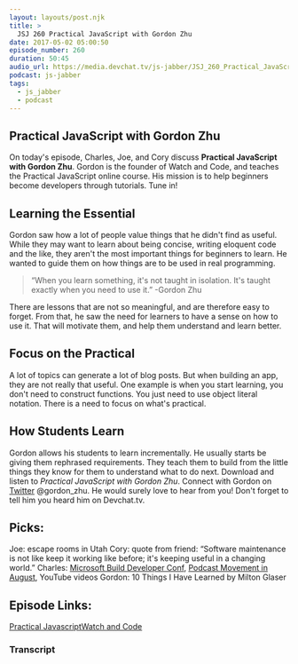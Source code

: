 ```yaml
---
layout: layouts/post.njk
title: >
  JSJ 260 Practical JavaScript with Gordon Zhu
date: 2017-05-02 05:00:50
episode_number: 260
duration: 50:45
audio_url: https://media.devchat.tv/js-jabber/JSJ_260_Practical_JavaScript_with_Gordon_Zhu.mp3
podcast: js-jabber
tags:
  - js_jabber
  - podcast
---
```


## Practical JavaScript with Gordon Zhu

On today's episode, Charles, Joe, and Cory discuss **Practical JavaScript with Gordon Zhu**. Gordon is the founder of Watch and Code, and teaches the Practical JavaScript online course. His mission is to help beginners become developers through tutorials. Tune in!

## Learning the Essential

Gordon saw how a lot of people value things that&nbsp;he didn't find as useful. While they may want to learn about being concise, writing eloquent code and the like, they aren't the most important things for beginners to learn. He wanted to guide them on how things are to be used in real programming.

> “When you learn something, it's not taught in isolation. It's taught exactly when you need to use it.” -Gordon Zhu

There are lessons that are not so meaningful, and are therefore easy to forget. From that, he saw the need&nbsp;for learners to have a sense on how to use it. That will motivate them, and help them understand and learn better.

## Focus on the Practical

A lot of topics can generate a lot of blog posts. But when building an app, they are not really that useful. One example is when you start learning, you don't need to construct functions. You just need to use&nbsp;object literal notation. There is a need to focus on what's practical.

## How Students Learn

Gordon allows his students to learn incrementally. He usually starts be giving them rephrased requirements. They teach them to build from the little things they know for them to understand what to do next. Download and listen to _Practical JavaScript with Gordon Zhu_. Connect with Gordon&nbsp;on [Twitter](https://twitter.com/gordon_zhu?lang=en) @gordon_zhu. He would surely love to hear from you! Don't forget to tell him you heard him on Devchat.tv.

## Picks:

Joe: escape rooms in Utah Cory: quote from friend: “Software maintenance is not like keep it working like before; it's keeping useful in a changing world.” Charles: [Microsoft Build Developer Conf](https://build.microsoft.com/), [Podcast Movement in August](https://podcastmovement.com/), YouTube videos Gordon: 10 Things I Have Learned by Milton Glaser

## Episode Links:

[Practical Javascript](https://practicaljavascript.net)[Watch and Code](https://watchandcode.com)

### Transcript
